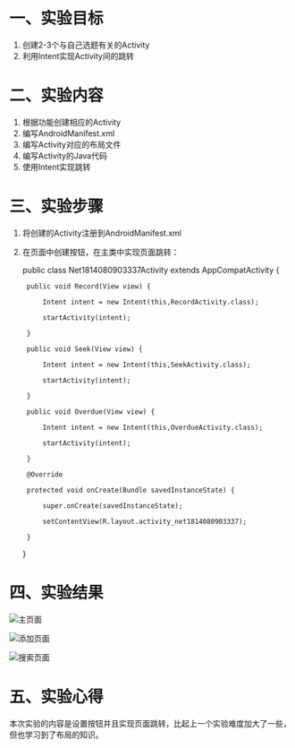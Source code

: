 # 一、实验目标 

1. 创建2-3个与自己选题有关的Activity
2. 利用Intent实现Activity间的跳转

# 二、实验内容 

1. 根据功能创建相应的Activity
2. 编写AndroidManifest.xml
3. 编写Activity对应的布局文件
4. 编写Activity的Java代码
5. 使用Intent实现跳转

# 三、实验步骤 

1. 将创建的Activity注册到AndroidManifest.xml
2. 在页面中创建按钮，在主类中实现页面跳转：

    public class Net1814080903337Activity extends AppCompatActivity {
    
        public void Record(View view) {
        
            Intent intent = new Intent(this,RecordActivity.class);
            
            startActivity(intent);
            
        }
        
        public void Seek(View view) {
        
            Intent intent = new Intent(this,SeekActivity.class);
            
            startActivity(intent);
            
        }
        
        public void Overdue(View view) {
        
            Intent intent = new Intent(this,OverdueActivity.class);
            
            startActivity(intent);
            
        }
        
        @Override
        
        protected void onCreate(Bundle savedInstanceState) {
        
            super.onCreate(savedInstanceState);
            
            setContentView(R.layout.activity_net1814080903337);
            
        }
        
    }


# 四、实验结果 

![主页面](https://github.com/fairy-lee/android-labs-2020/blob/master/students/net1814080903337/picture/2.png)

![添加页面](https://github.com/fairy-lee/android-labs-2020/blob/master/students/net1814080903337/picture/3.png)

![搜索页面](https://github.com/fairy-lee/android-labs-2020/blob/master/students/net1814080903337/picture/4.png)

# 五、实验心得 
本次实验的内容是设置按钮并且实现页面跳转，比起上一个实验难度加大了一些，但也学习到了布局的知识。

